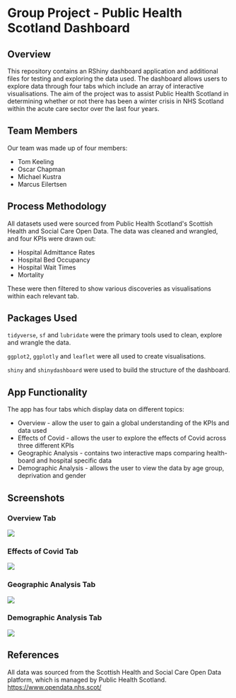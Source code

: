 
# Group Project - Public Health Scotland Dashboard

## Overview

This repository contains an RShiny dashboard application and additional files for testing and exploring the data used. The dashboard allows users to explore data through four tabs which include an array of interactive visualisations. The aim of the project was to assist Public Health Scotland in determining whether or not there has been a winter crisis in NHS Scotland within the acute care sector over the last four years.

## Team Members

Our team was made up of four members:

- Tom Keeling
- Oscar Chapman
- Michael Kustra
- Marcus Eilertsen

## Process Methodology

All datasets used were sourced from Public Health Scotland's Scottish Health and Social Care Open Data. The data was cleaned and wrangled, and four KPIs were drawn out:

- Hospital Admittance Rates
- Hospital Bed Occupancy
- Hospital Wait Times
- Mortality

These were then filtered to show various discoveries as visualisations within each relevant tab.

## Packages Used

`tidyverse`, `sf` and `lubridate` were the primary tools used to clean, explore and wrangle the data.

`ggplot2`, `ggplotly` and `leaflet` were all used to create visualisations.

`shiny` and `shinydashboard` were used to build the structure of the dashboard.

## App Functionality

The app has four tabs which display data on different topics:

- Overview - allow the user to gain a global understanding of the KPIs and data used
- Effects of Covid - allows the user to explore the effects of Covid across three different KPIs
- Geographic Analysis - contains two interactive maps comparing health-board and hospital specific data
- Demographic Analysis - allows the user to view the data by age group, deprivation and gender

## Screenshots

### Overview Tab
![](screenshots/overview.png)

### Effects of Covid Tab
![](screenshots/pre_post.png)

### Geographic Analysis Tab
![](screenshots/geog.png)

### Demographic Analysis Tab
![](screenshots/demo.png)

## References

All data was sourced from the Scottish Health and Social Care Open Data platform, which is managed by Public Health Scotland.
https://www.opendata.nhs.scot/
